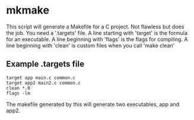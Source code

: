 # mkmake

This script will generate a Makefile for a C project. Not flawless but does the job. 
You need a '.targets' file. A line starting with 'target' is the formula for an executable. 
A line beginning with 'flags' is the flags for compiling.
A line beginning with 'clean' is custom files when you call 'make clean'

## Example .targets file

```
target app main.c common.c
target app2 main2.c common.c
clean *.0
flags -lm
```

The makefile generated by this will generate two executables, app and app2.
